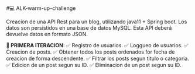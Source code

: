 #💻 ALK-warm-up-challenge

Creacion de una API Rest para un blog, utilizando java11 + Spring boot. Los datos son persistidos en una base de datos MySQL. Esta API deberá devuelve datos en formato JSON.

<strong> 🔨 PRIMERA ITERACION</strong>:
✅ Registro de usuarios.
✅ Loggueo de usuarios.
✅ Creacion de posts.
✅ Obtener todos los posts ordenados for fecha de creacion de forma descendente.
✅ Filtrar los posts segun titulo o categoria.
✅ Edicion de un post segun su ID.
✅ Eliminacion de un post segun su ID.
